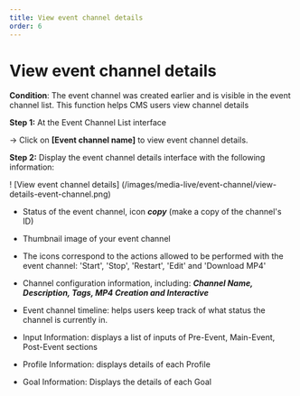 ```yaml
---
title: View event channel details
order: 6
---
```


# View event channel details

**Condition**: The event channel was created earlier and is visible in the event channel list. This function helps CMS users view channel details

**Step 1:** At the Event Channel List interface

→ Click on **[Event channel name]** to view event channel details.

**Step 2:** Display the event channel details interface with the following information:

! [View event channel details] (/images/media-live/event-channel/view-details-event-channel.png)

- Status of the event channel, icon _**copy**_ (make a copy of the channel's ID)

- Thumbnail image of your event channel

- The icons correspond to the actions allowed to be performed with the event channel: 'Start', 'Stop', 'Restart', 'Edit' and 'Download MP4'

- Channel configuration information, including: _**Channel Name, Description, Tags, MP4 Creation and Interactive**_

- Event channel timeline: helps users keep track of what status the channel is currently in.

- Input Information: displays a list of inputs of Pre-Event, Main-Event, Post-Event sections

- Profile Information: displays details of each Profile

- Goal Information: Displays the details of each Goal